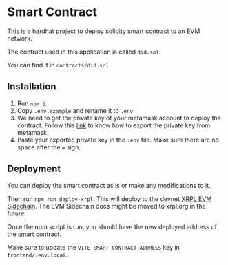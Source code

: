 # Smart Contract

This is a hardhat project to deploy solidity smart contract to an EVM network.

The contract used in this application is called `did.sol`.

You can find it in `contracts/did.sol`.

## Installation

1. Run `npm i`.
2. Copy `.env.example` and rename it to `.env`
3. We need to get the private key of your metamask account to deploy the contract. Follow this [link](https://support.metamask.io/hc/en-us/articles/360015289632-How-to-export-an-account-s-private-key) to know how to export the private key from metamask.
4. Paste your exported private key in the `.env` file. Make sure there are no space after the `=` sign.

## Deployment

You can deploy the smart contract as is or make any modifications to it.

Then run `npm run deploy-xrpl`. This will deploy to the devnet [XRPL EVM Sidechain](https://opensource.ripple.com/docs/evm-sidechain/intro-to-evm-sidechain/). The EVM Sidechain docs might be moved to xrpl.org in the future.

Once the npm script is run, you should have the new deployed address of the smart contract.

Make sure to update the `VITE_SMART_CONTRACT_ADDRESS` key in `frontend/.env.local`.
